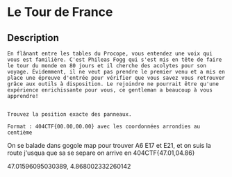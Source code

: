 # Le Tour de France

## Description

```
En flânant entre les tables du Procope, vous entendez une voix qui vous est familière. C'est Phileas Fogg qui s'est mis en tête de faire le tour du monde en 80 jours et il cherche des acolytes pour son voyage. Évidemment, il ne veut pas prendre le premier venu et a mis en place une épreuve d'entrée pour vérifier que vous savez vous retrouver grâce aux outils à disposition. Le rejoindre ne pourrait être qu'une expérience enrichissante pour vous, ce gentleman a beaucoup à vous apprendre!
 
 
Trouvez la position exacte des panneaux.
 
Format : 404CTF{00.00,00.00} avec les coordonnées arrondies au centième
```


On se balade dans gogole map pour trouver A6 E17 et E21, et on suis la route j'usqua que sa se separe on arrive en 
404CTF{47.01,04.86}

47.01596095030389, 4.868002332260142
